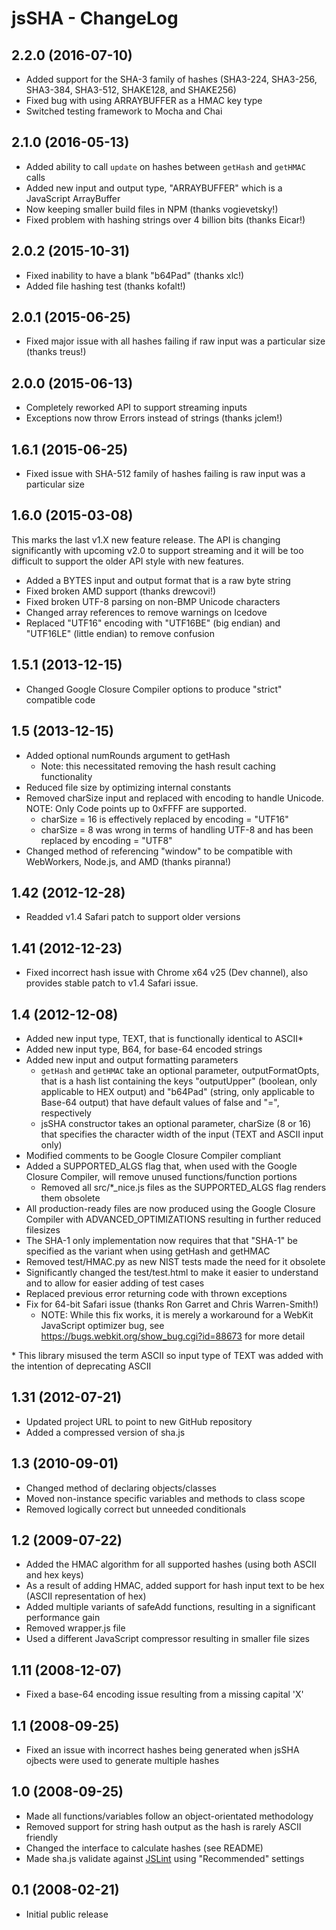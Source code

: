 jsSHA - ChangeLog
=========================

2.2.0 (2016-07-10)
-------------------------
- Added support for the SHA-3 family of hashes (SHA3-224, SHA3-256,
  SHA3-384, SHA3-512, SHAKE128, and SHAKE256)
- Fixed bug with using ARRAYBUFFER as a HMAC key type
- Switched testing framework to Mocha and Chai

2.1.0 (2016-05-13)
-------------------------
- Added ability to call `update` on hashes between `getHash` and `getHMAC` calls
- Added new input and output type, "ARRAYBUFFER" which is a JavaScript
  ArrayBuffer
- Now keeping smaller build files in NPM (thanks vogievetsky!)
- Fixed problem with hashing strings over 4 billion bits (thanks Eicar!)

2.0.2 (2015-10-31)
-------------------------
- Fixed inability to have a blank "b64Pad" (thanks xlc!)
- Added file hashing test (thanks kofalt!)

2.0.1 (2015-06-25)
-------------------------
- Fixed major issue with all hashes failing if raw input was a particular size
  (thanks treus!)

2.0.0 (2015-06-13)
-------------------------
- Completely reworked API to support streaming inputs
- Exceptions now throw Errors instead of strings (thanks jclem!)

1.6.1 (2015-06-25)
-------------------------
- Fixed issue with SHA-512 family of hashes failing is raw input was a
  particular size

1.6.0 (2015-03-08)
-------------------------
This marks the last v1.X new feature release.  The API is changing
significantly with upcoming v2.0 to support streaming and it will be too
difficult to support the older API style with new features.

- Added a BYTES input and output format that is a raw byte string
- Fixed broken AMD support (thanks drewcovi!)
- Fixed broken UTF-8 parsing on non-BMP Unicode characters
- Changed array references to remove warnings on Icedove
- Replaced "UTF16" encoding with "UTF16BE" (big endian) and "UTF16LE" (little
  endian) to remove confusion

1.5.1 (2013-12-15)
-------------------------
- Changed Google Closure Compiler options to produce "strict" compatible code

1.5 (2013-12-15)
-------------------------
- Added optional numRounds argument to getHash
  - Note: this necessitated removing the hash result caching functionality
- Reduced file size by optimizing internal constants
- Removed charSize input and replaced with encoding to handle Unicode.  NOTE:
  Only Code points up to 0xFFFF are supported.
  - charSize = 16 is effectively replaced by encoding = "UTF16"
  - charSize = 8 was wrong in terms of handling UTF-8 and has been replaced by
    encoding = "UTF8"
- Changed method of referencing "window" to be compatible with WebWorkers,
  Node.js, and AMD (thanks piranna!)

1.42 (2012-12-28)
-------------------------
- Readded v1.4 Safari patch to support older versions

1.41 (2012-12-23)
-------------------------
- Fixed incorrect hash issue with Chrome x64 v25 (Dev channel), also provides
  stable patch to v1.4 Safari issue.

1.4 (2012-12-08)
-------------------------
- Added new input type, TEXT, that is functionally identical to ASCII*
- Added new input type, B64, for base-64 encoded strings
- Added new input and output formatting parameters
  - `getHash` and `getHMAC` take an optional parameter, outputFormatOpts,
    that is a hash list containing the keys "outputUpper" (boolean, only
    applicable to HEX output) and "b64Pad" (string, only applicable to Base-64
    output) that have default values of false and "=", respectively
  - jsSHA constructor takes an optional parameter, charSize (8 or 16) that
    specifies the character width of the input (TEXT and ASCII input only)
- Modified comments to be Google Closure Compiler compliant
- Added a SUPPORTED_ALGS flag that, when used with the Google Closure Compiler,
  will remove unused functions/function portions
  - Removed all src/*_nice.js files as the SUPPORTED_ALGS flag renders them
    obsolete
- All production-ready files are now produced using the Google Closure Compiler
  with ADVANCED_OPTIMIZATIONS resulting in further reduced filesizes
- The SHA-1 only implementation now requires that that "SHA-1" be specified as
  the variant when using getHash and getHMAC
- Removed test/HMAC.py as new NIST tests made the need for it obsolete
- Significantly changed the test/test.html to make it easier to understand and
  to allow for easier adding of test cases
- Replaced previous error returning code with thrown exceptions
- Fix for 64-bit Safari issue (thanks Ron Garret and Chris Warren-Smith!)
  - NOTE: While this fix works, it is merely a workaround for a WebKit JavaScript
   optimizer bug, see https://bugs.webkit.org/show_bug.cgi?id=88673 for more detail

\* This library misused the term ASCII so input type of TEXT was added with the
  intention of deprecating ASCII

1.31 (2012-07-21)
-------------------------
- Updated project URL to point to new GitHub repository
- Added a compressed version of sha.js

1.3 (2010-09-01)
-------------------------
- Changed method of declaring objects/classes
- Moved non-instance specific variables and methods to class scope
- Removed logically correct but unneeded conditionals

1.2 (2009-07-22)
-------------------------
- Added the HMAC algorithm for all supported hashes (using both ASCII and hex
  keys)
- As a result of adding HMAC, added support for hash input text to be hex
  (ASCII representation of hex)
- Added multiple variants of safeAdd functions, resulting in a significant
  performance gain
- Removed wrapper.js file
- Used a different JavaScript compressor resulting in smaller file sizes

1.11 (2008-12-07)
-------------------------
- Fixed a base-64 encoding issue resulting from a missing capital 'X'

1.1 (2008-09-25)
-------------------------
- Fixed an issue with incorrect hashes being generated when jsSHA ojbects were
  used to generate multiple hashes

1.0 (2008-09-25)
-------------------------
- Made all functions/variables follow an object-orientated methodology
- Removed support for string hash output as the hash is rarely ASCII friendly
- Changed the interface to calculate hashes (see README)
- Made sha.js validate against [JSLint](http://www.jslint.com/) using
  "Recommended" settings

0.1 (2008-02-21)
-------------------------
- Initial public release
